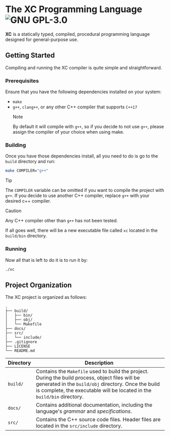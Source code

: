 # The XC Programming Language ![GNU GPL-3.0](https://img.shields.io/badge/License-GPL3-c50112)

**XC** is a statically typed, compiled, procedural programming language designed for general-purpose use.

## Getting Started

Compiling and running the XC compiler is quite simple and straightforward.

### Prerequisites

Ensure that you have the following dependencies installed on your system:

- `make`
- `g++`, `clang++`, or any other C++ compiler that supports `C++17`
  > [!NOTE]
  > By default it will compile with `g++`, so if you decide to not use `g++`, please assign the compiler of your choice when using make.

### Building

Once you have those dependencies install, all you need to do is go to the `build` directory and run:

```bash
make COMPILER="g++"
```

> [!TIP]
> The `COMPILER` variable can be omitted if you want to compile the project with `g++`. If you decide to use another C++ compiler, replace `g++` with your desired c++ compiler.

> [!CAUTION]
> Any C++ compiler other than `g++` has not been tested.

If all goes well, there will be a new executable file called `xc` located in the `build/bin` directory.

### Running

Now all that is left to do it is to run it by:

```bash
./xc
```

## Project Organization

The XC project is organized as follows:

```
.
├── build/
│   ├── bin/
│   ├── obj/
│   └── Makefile
├── docs/
├── src/
│   └── include/
├── .gitignore
├── LICENSE
└── README.md
```

| Directory | Description                                                                                                                                                                                                                        |
| --------- | ---------------------------------------------------------------------------------------------------------------------------------------------------------------------------------------------------------------------------------- |
| `build/`  | Contains the `Makefile` used to build the project. During the build process, object files will be generated in the `build/obj` directory. Once the build is complete, the executable will be located in the `build/bin` directory. |
| `docs/`   | Contains additional documentation, including the language's _grammar_ and _specifications_.                                                                                                                                        |
| `src/`    | Contains the C++ source code files. Header files are located in the `src/include` directory.                                                                                                                                       |
